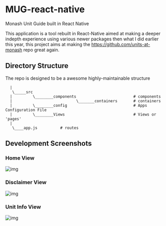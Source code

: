 # MUG-react-native
Monash Unit Guide built in React Native

 This application is a tool rebuilt in React-Native aimed at making a deeper indepth
experience using various newer packages then what I did earlier this year, this project
aims at making the https://github.com/units-at-monash repo great again.

## Directory Structure

The repo is designed to be a awesome highly-maintainable structure

```
  |
   \_____src
  |         \________components                         # components
  |                            \_______containers       # containers
  |         \________config                             # Apps Configuration File
  |         \________Views                              # Views or 'pages'
  |
   \____app.js          # routes
```

## Development Screenshots

### Home View
![img](https://i.imgur.com/JGOucua.png)

### Disclaimer View
![img](https://i.imgur.com/RRqlz9M.png)

### Unit Info View
![img](https://i.imgur.com/EOZ9n48.png)


